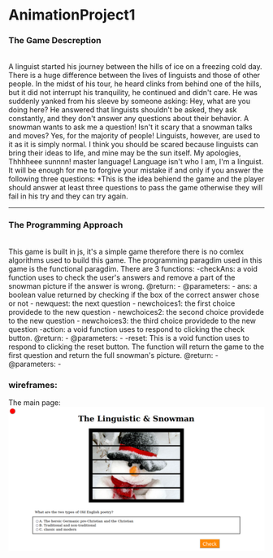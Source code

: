 # AnimationProject1
<h3>The Game Descreption</h3><br>
A linguist started his journey between the hills of ice on a freezing cold day. There is a huge difference between the lives of linguists and those of other people. In the midst of his tour, he heard clinks from behind one of the hills, but it did not interrupt his tranquility, he continued and didn't care. He was suddenly yanked from his sleeve by someone asking: Hey, what are you doing here?  He answered that linguists shouldn't be asked, they ask constantly, and they don't answer any questions about their behavior. A snowman wants to ask me a question! Isn't it scary that a snowman talks and moves? Yes, for the majority of people! Linguists, however, are used to it as it is simply normal. I think you should be scared because linguists can bring their ideas to life, and mine may be the sun itself. My apologies, Thhhheee sunnnn! master language! Language isn't who I am, I'm a linguist. It will be enough for me to forgive your mistake if and only if you answer the following three questions:
*This is the idea behiend the game and the player should answer at least three questions to pass the game otherwise they will fail in his try and they can try again.

<hr>
<h3>The Programming Approach </h3><br>
This game is built in js, it's a simple game therefore there is no comlex algorithms used to build this game. The programming paragdim used in this game is the functional paragdim. There are 3 functions:
    -checkAns: a void function uses to check the user's answers and remove a 
        part of the snowman picture if the answer is wrong.
        @return: -
        @parameters:
            - ans: a boolean value returned by checking if the box of the correct
            answer chose or not 
            - newquest: the next question
            - newchoices1: the first choice providede to the new question
            - newchoices2: the second choice providede to the new question
            - newchoices3: the third choice providede to the new question
    -action: a void function uses to respond to clicking the check button.
        @return: -
        @parameters: -
    -reset: This is a void function uses to respond to clicking the reset button.
        The function will return the game to the first question and return
        the full snowman's picture.
        @return: -
        @parameters: -
<h3>wireframes:  </h3>
The main page:
<img src="mainPage.png">

